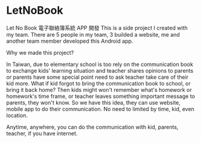 # LetNoBook
Let No Book 電子聯絡簿系統 APP 開發
This is a side project I created with my team. There are 5 people in my team, 3 builded a website, me and another team member developed this Android app.

Why we made this project? 

In Taiwan, due to elementary school is too rely on the communication book to exchange kids' learning situation and teacher shares opinions to parents or parents have some special point need to ask teacher take care of their kid more. What if kid forgot to bring the communication book to school, or bring it back home? Then kids might won't remember what's homework or homework's time frame, or teacher leaves something important message to parents, they won't know. So we have this idea, they can use website, mobile app to do their communication. No need to limited by time, kid, even location. 

Anytime, anywhere, you can do the communication with kid, parents, teacher, if you have internet. 
